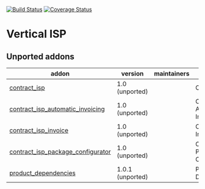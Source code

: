 [![Build Status](https://travis-ci.org/OCA/vertical-isp.svg?branch=10.0)](https://travis-ci.org/OCA/vertical-isp)
[![Coverage Status](https://coveralls.io/repos/OCA/vertical-isp/badge.png?branch=10.0)](https://coveralls.io/r/OCA/vertical-isp?branch=10.0)

# Vertical ISP

[//]: # (addons)

Unported addons
---------------
addon | version | maintainers | summary
--- | --- | --- | ---
[contract_isp](contract_isp/) | 1.0 (unported) |  | Contract ISP
[contract_isp_automatic_invoicing](contract_isp_automatic_invoicing/) | 1.0 (unported) |  | Contract ISP Automatic Invoicing
[contract_isp_invoice](contract_isp_invoice/) | 1.0 (unported) |  | Contract ISP Invoice
[contract_isp_package_configurator](contract_isp_package_configurator/) | 1.0 (unported) |  | Contract ISP Package Configurator
[product_dependencies](product_dependencies/) | 1.0.1 (unported) |  | Product Dependencies

[//]: # (end addons)
